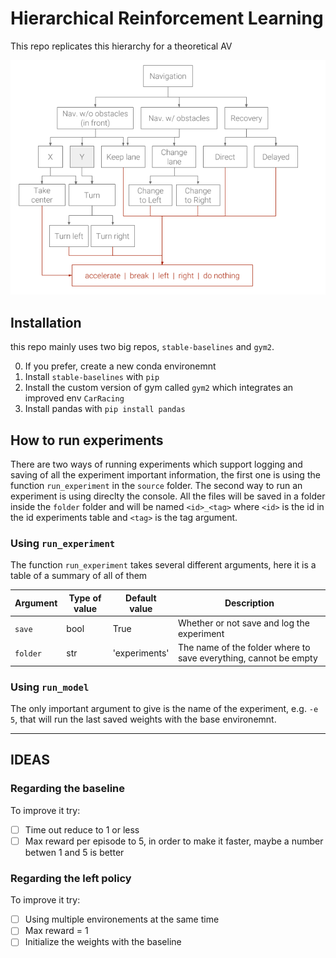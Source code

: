# Hierarchical Reinforcement Learning

This repo replicates this hierarchy for a theoretical AV

![hierachy](img/hierarchy.png)

## Installation

this repo mainly uses two big repos, `stable-baselines` and `gym2`.

0. If you prefer, create a new conda environemnt
1. Install `stable-baselines` with `pip`
2. Install the custom version of gym called `gym2` which integrates an improved env `CarRacing`
3. Install pandas with `pip install pandas`


## How to run experiments

There are two ways of running experiments which support logging and saving of all the experiment important information, the first one is using the function `run_experiment` in the `source` folder. The second way to run an experiment is using direclty the console. All the files will be saved in a folder inside the `folder` folder and will be named `<id>_<tag>` where `<id>` is the id in the id experiments table and `<tag>` is the tag argument.

### Using `run_experiment`

The function `run_experiment` takes several different arguments, here it is a table of a summary of all of them

| Argument | Type of value | Default value | Description |
| --- | --- | --- | --- |
| `save` | bool | True | Whether or not save and log the experiment |
| `folder` | str | 'experiments' | The name of the folder where to save everything, cannot be empty |

### Using `run_model`

The only important argument to give is the name of the experiment, e.g. `-e 5`, that will run the last saved weights with the base environemnt.

---

## IDEAS

### Regarding the baseline

To improve it try:
- [ ] Time out reduce to 1 or less
- [ ] Max reward per episode to 5, in order to make it faster, maybe a number betwen 1 and 5 is better

### Regarding the left policy

To improve it try:
- [ ] Using multiple environements at the same time
- [ ] Max reward = 1
- [ ] Initialize the weights with the baseline
